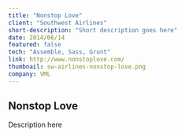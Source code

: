 ```yaml
---
title: "Nonstop Love"
client: "Southwest Airlines"
short-description: "Short description goes here"
date: 2014/06/14
featured: false
tech: "Assemble, Sass, Grunt"
link: http://www.nonstoplove.com/
thumbnail: sw-airlines-nonstop-love.png
company: VML
---
```


## Nonstop Love

Description here
